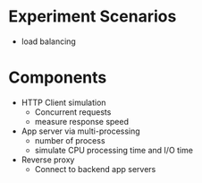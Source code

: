 # Experiment Scenarios

* load balancing

# Components
* HTTP Client simulation
  - Concurrent requests
  - measure response speed
* App server via multi-processing
  - number of process
  - simulate CPU processing time and I/O time
* Reverse proxy
  - Connect to backend app servers
  

